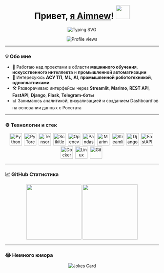 <h1 align="center">
  Привет, <a href="https://github.com/Aimnew" target="_blank">я Aimnew</a>! 
  <img src="https://github.com/blackcater/blackcater/raw/main/images/Hi.gif" height="45" />
</h1>

<p align="center">
  <img src="https://readme-typing-svg.herokuapp.com?font=Fira+Code&size=25&pause=1000&color=00FFCC&center=true&vCenter=true&width=600&lines=ML+%7C+AI+%7C+Robotics+%7C+АСУТП+%7C+Marimo+%7C+Streamlit;Building+Intelligent+Automation+Systems" alt="Typing SVG" />
</p>

<p align="center">
  <img src="https://komarev.com/ghpvc/?username=Aimnew&color=brightgreen" alt="Profile views" />
</p>

---

### 💡 Обо мне

- 🚀 Работаю над проектами в области **машинного обучения**, **искусственного интеллекта** и **промышленной автоматизации**  
- 🧠 Интересуюсь **АСУ ТП**, **ML**, **AI**, **промышленной робототехникой**, **одноплатниками**  
- 🛠 Разворачиваю интерфейсы через **Streamlit**, **Marimo**, **REST API**, **FastAPI**, **Django**, **Flask**, **Telegram-боты** 
- 📊 Занимаюсь аналитикой, визуализацией и созданием Dashboard’ов на основании данных с Росстата 

---

### ⚙️ Технологии и стек

<p align="center">
  <img src="https://cdn.jsdelivr.net/gh/devicons/devicon/icons/python/python-original.svg" title="Python" width="40" height="40"/>&nbsp;
  <img src="https://cdn.jsdelivr.net/gh/devicons/devicon/icons/pytorch/pytorch-original.svg" title="PyTorch" width="40" height="40"/>&nbsp;
  <img src="https://cdn.jsdelivr.net/gh/devicons/devicon/icons/tensorflow/tensorflow-original.svg" title="TensorFlow" width="40" height="40"/>&nbsp;
  <img src="https://cdn.jsdelivr.net/gh/devicons/devicon@latest/icons/scikitlearn/scikitlearn-original.svg" title="Scikitlearn" width="40" height="40"/>&nbsp;
  <img src="https://cdn.jsdelivr.net/gh/devicons/devicon@latest/icons/opencv/opencv-original-wordmark.svg" title="Opencv" width="40" height="40"/>&nbsp;
  <img src="https://cdn.jsdelivr.net/gh/devicons/devicon@latest/icons/pandas/pandas-original-wordmark.svg" title="Pandas" width="40" height="40"/>&nbsp;
  <img src="https://raw.githubusercontent.com/marimo-team/marimo/main/docs/_static/marimo-logotype-thick.svg" title="Marimo" alt="Marimo" width="40" height="40"/>&nbsp;
  <img src="https://streamlit.io/images/brand/streamlit-logo-primary-colormark-darktext.png" title="Streamlit" alt="Streamlit" height="40"/>&nbsp;
  <img src="https://cdn.jsdelivr.net/gh/devicons/devicon@latest/icons/django/django-plain.svg" title="Django" width="40" height="40"/>&nbsp;
  <img src="https://cdn.jsdelivr.net/gh/devicons/devicon/icons/fastapi/fastapi-original-wordmark.svg" title="FastAPI" width="40" height="40"/>&nbsp;
  <img src="https://cdn.jsdelivr.net/gh/devicons/devicon/icons/docker/docker-original.svg" title="Docker" width="40" height="40"/>&nbsp;
  <img src="https://cdn.jsdelivr.net/gh/devicons/devicon/icons/linux/linux-original.svg" title="Linux" width="40" height="40"/>&nbsp;
  <img src="https://cdn.jsdelivr.net/gh/devicons/devicon/icons/git/git-original.svg" title="Git" width="40" height="40"/>&nbsp;
</p>

---

### 📈 GitHub Статистика

<p align="center">
  <img src="https://github-readme-stats-sigma-five.vercel.app/api?username=Aimnew&show_icons=true&count_private=true&hide_border=true&title_color=00FFCC&icon_color=FFFFFF&text_color=FFFFFF&bg_color=0d1117" height="180px"/>
  <img src="https://github-readme-stats-sigma-five.vercel.app/api/top-langs/?username=Aimnew&layout=compact&hide_border=true&title_color=00FFCC&text_color=FFFFFF&bg_color=0d1117" height="180px"/>
</p>

---

### 😂 Немного юмора

<p align="center">
  <img src="https://readme-jokes.vercel.app/api?theme=dark" alt="Jokes Card" />
</p>

